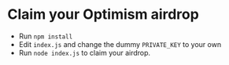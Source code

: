 # Claim your Optimism airdrop
- Run `npm install`
- Edit `index.js` and change the dummy `PRIVATE_KEY` to your own
- Run `node index.js` to claim your airdrop.